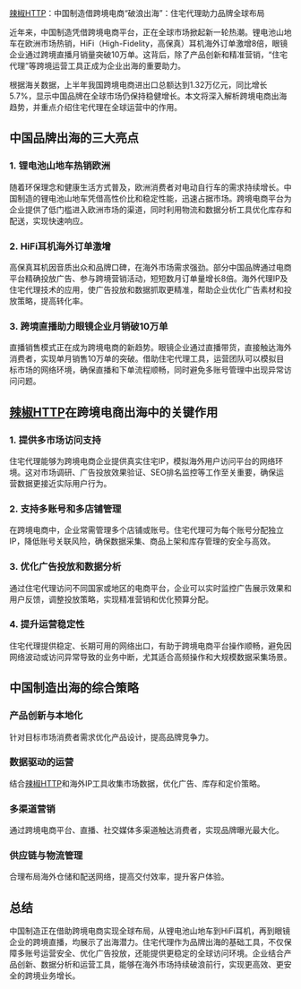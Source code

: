 <a href="https://lajiaohttp.com/?kwd=zz-blog" target="_blank">辣椒HTTP</a>：中国制造借跨境电商“破浪出海”：住宅代理助力品牌全球布局


近年来，中国制造凭借跨境电商平台，正在全球市场掀起新一轮热潮。锂电池山地车在欧洲市场热销，HiFi（High-Fidelity，高保真）耳机海外订单激增8倍，眼镜企业通过跨境直播月销量突破10万单。这背后，除了产品创新和精准营销，“住宅代理”等跨境运营工具正成为企业出海的重要助力。

根据海关数据，上半年我国跨境电商进出口总额达到1.32万亿元，同比增长5.7%，显示中国品牌在全球市场仍保持稳健增长。本文将深入解析跨境电商出海趋势，并重点介绍住宅代理在全球运营中的作用。

## 中国品牌出海的三大亮点

### 1. 锂电池山地车热销欧洲

随着环保理念和健康生活方式普及，欧洲消费者对电动自行车的需求持续增长。中国制造的锂电池山地车凭借高性价比和稳定性能，迅速占据市场。跨境电商平台为企业提供了低门槛进入欧洲市场的渠道，同时利用物流和数据分析工具优化库存和配送，实现快速响应。

### 2. HiFi耳机海外订单激增

高保真耳机因音质出众和品牌口碑，在海外市场需求强劲。部分中国品牌通过电商平台精确投放广告、参与跨境营销活动，短短数月订单量增长8倍。海外代理IP及住宅代理技术的应用，使广告投放和数据抓取更精准，帮助企业优化广告素材和投放策略，提高转化率。

### 3. 跨境直播助力眼镜企业月销破10万单

直播销售模式正在成为跨境电商的新趋势。眼镜企业通过直播带货，直接触达海外消费者，实现单月销售10万单的突破。借助住宅代理工具，运营团队可以模拟目标市场的网络环境，确保直播和下单流程顺畅，同时避免多账号管理中出现异常访问问题。

## <a href="https://lajiaohttp.com/?kwd=zz-blog" target="_blank">辣椒HTTP</a>在跨境电商出海中的关键作用

### 1. 提供多市场访问支持

住宅代理能够为跨境电商企业提供真实住宅IP，模拟海外用户访问平台的网络环境。这对市场调研、广告投放效果验证、SEO排名监控等工作至关重要，确保运营数据更接近实际用户行为。

### 2. 支持多账号和多店铺管理

在跨境电商中，企业常需管理多个店铺或账号。住宅代理可为每个账号分配独立IP，降低账号关联风险，确保数据采集、商品上架和库存管理的安全与高效。

### 3. 优化广告投放和数据分析

通过住宅代理访问不同国家或地区的电商平台，企业可以实时监控广告展示效果和用户反馈，调整投放策略，实现精准营销和优化预算分配。

### 4. 提升运营稳定性

住宅代理提供稳定、长期可用的网络出口，有助于跨境电商平台操作顺畅，避免因网络波动或访问异常导致的业务中断，尤其适合高频操作和大规模数据采集场景。

## 中国制造出海的综合策略

### 产品创新与本地化

  
针对目标市场消费者需求优化产品设计，提高品牌竞争力。

### 数据驱动的运营

  
结合<a href="https://lajiaohttp.com/?kwd=zz-blog" target="_blank">辣椒HTTP</a>和海外IP工具收集市场数据，优化广告、库存和定价策略。

### 多渠道营销

  
通过跨境电商平台、直播、社交媒体多渠道触达消费者，实现品牌曝光最大化。

### 供应链与物流管理

  
合理布局海外仓储和配送网络，提高交付效率，提升客户体验。

## 总结

中国制造正在借助跨境电商实现全球布局，从锂电池山地车到HiFi耳机，再到眼镜企业的跨境直播，均展示了出海潜力。住宅代理作为品牌出海的基础工具，不仅保障多账号运营安全、优化广告投放，还能提供更稳定的全球访问环境。企业结合产品创新、数据分析和运营工具，能够在海外市场持续破浪前行，实现更高效、更安全的跨境业务增长。
